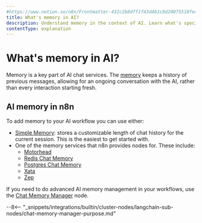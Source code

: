 ```yaml
---
#https://www.notion.so/n8n/Frontmatter-432c2b8dff1f43d4b1c8d20075510fe4
title: What's memory in AI?
description: Understand memory in the context of AI. Learn what's special about memory in n8n.
contentType: explanation
---
```


# What's memory in AI?

Memory is a key part of AI chat services. The [memory](/glossary.md#ai-memory) keeps a history of previous messages, allowing for an ongoing conversation with the AI, rather than every interaction starting fresh.

## AI memory in n8n

To add memory to your AI workflow you can use either:

* [Simple Memory](/integrations/builtin/cluster-nodes/sub-nodes/n8n-nodes-langchain.memorybufferwindow/index.md): stores a customizable length of chat history for the current session. This is the easiest to get started with.
* One of the memory services that n8n provides nodes for. These include:
	* [Motorhead](/integrations/builtin/cluster-nodes/sub-nodes/n8n-nodes-langchain.memorymotorhead.md)
	* [Redis Chat Memory](/integrations/builtin/cluster-nodes/sub-nodes/n8n-nodes-langchain.memoryredischat.md)
	* [Postgres Chat Memory](/integrations/builtin/cluster-nodes/sub-nodes/n8n-nodes-langchain.memorypostgreschat.md) 
	* [Xata](/integrations/builtin/cluster-nodes/sub-nodes/n8n-nodes-langchain.memoryxata.md)
	* [Zep](/integrations/builtin/cluster-nodes/sub-nodes/n8n-nodes-langchain.memoryzep.md)

If you need to do advanced AI memory management in your workflows, use the [Chat Memory Manager](/integrations/builtin/cluster-nodes/sub-nodes/n8n-nodes-langchain.memorymanager.md) node. 

--8<-- "_snippets/integrations/builtin/cluster-nodes/langchain-sub-nodes/chat-memory-manager-purpose.md"
